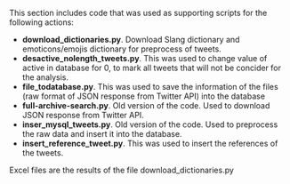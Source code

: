 This section includes code that was used as supporting scripts for the following actions:

- **download_dictionaries.py**. Download Slang dictionary and emoticons/emojis dictionary for preprocess of tweets.
- **desactive_nolength_tweets.py**. This was used to change value of active in database for 0, to mark all tweets that will not be concider for the analysis.
- **file_todatabase.py**. This was used to save the information of the files (raw format of JSON response from Twitter API) into the database
- **full-archive-search.py**. Old version of the code. Used to download JSON response from Twitter API.
- **inser_mysql_tweets.py**. Old version of the code. Used to preprocess the raw data and insert it into the database.
- **insert_reference_tweet.py**. This was used to insert the references of the tweets.


Excel files are the results of the file download_dictionaries.py

